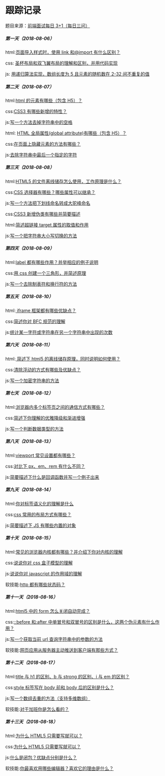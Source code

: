 # 跟踪记录

题目来源：[前端面试每日 3+1（每日三问）](https://github.com/haizlin/fe-interview)

##### 第一天（2018-08-06）

html:[页面导入样式时，使用 link 和@import 有什么区别？](https://github.com/zivenday/learning/issues/1)

css: [圣杯布局和双飞翼布局的理解和区别，并用代码实现](https://github.com/zivenday/learning/issues/2)

js: [用递归算法实现，数组长度为 5 且元素的随机数在 2-32 间不重复的值](https://github.com/zivenday/learning/issues/3)

##### 第二天（2018-08-07）

html:[html 的元素有哪些（包含 H5）？](https://github.com/zivenday/learning/issues/4)

css:[CSS3 有哪些新增的特性？](https://github.com/zivenday/learning/issues/5)

js:[写一个方法去掉字符串中的空格](https://github.com/zivenday/learning/issues/6)

html: [HTML 全局属性(global attribute)有哪些（包含 H5）？](https://github.com/zivenday/learning/issues/7)

css:[在页面上隐藏元素的方法有哪些？](https://github.com/zivenday/learning/issues/8)

js:[去除字符串中最后一个指定的字符](https://github.com/zivenday/learning/issues/9)

##### 第三天（2018-08-08）

html:[HTML5 的文件离线储存怎么使用，工作原理是什么？](https://github.com/zivenday/learning/issues/10)

css:[CSS 选择器有哪些？哪些属性可以继承？](https://github.com/zivenday/learning/issues/11)

js:[写一个方法把下划线命名转成大驼峰命名](https://github.com/zivenday/learning/issues/14)

css:[CSS3 新增伪类有哪些并简要描述](https://github.com/zivenday/learning/issues/13)

html:[简述超链接 target 属性的取值和作用](https://github.com/zivenday/learning/issues/12)

js:[写一个把字符串大小写切换的方法](https://github.com/zivenday/learning/issues/15)

##### 第四天（2018-08-09）

html:[label 都有哪些作用？并举相应的例子说明](https://github.com/zivenday/learning/issues/16)

css:[用 css 创建一个三角形，并简述原理](https://github.com/zivenday/learning/issues/17)

js:[写一个去除制表符和换行符的方法](https://github.com/zivenday/learning/issues/18)

##### 第五天（2018-08-10）

html:[ iframe 框架都有哪些优缺点？](https://github.com/zivenday/learning/issues/19)

css:[简述你对 BFC 规范的理解](https://github.com/zivenday/learning/issues/20)

js:[统计某一字符或字符串在另一个字符串中出现的次数](https://github.com/zivenday/learning/issues/21)

##### 第六天（2018-08-11）

html:[ 简述下 html5 的离线储存原理，同时说明如何使用？](https://github.com/zivenday/learning/issues/22)

css:[清除浮动的方式有哪些及优缺点？](https://github.com/zivenday/learning/issues/23)

js:[写一个加密字符串的方法](https://github.com/zivenday/learning/issues/24)

##### 第七天（2018-08-12）

html:[浏览器内多个标签页之间的通信方式有哪些？](https://github.com/zivenday/learning/issues/25)

css:[简述下你理解的优雅降级和渐进增强](https://github.com/zivenday/learning/issues/26)

js:[写一个判断数据类型的方法](https://github.com/zivenday/learning/issues/27)

##### 第八天（2018-08-13）

html:[viewport 常见设置都有哪些？](https://github.com/zivenday/learning/issues/28)

css:[对比下 px、em、rem 有什么不同？](https://github.com/zivenday/learning/issues/29)

js:[简要描述下什么是回调函数并写一个例子出来](https://github.com/zivenday/learning/issues/30)

##### 第九天（2018-08-14）

html:[你对标签语义化的理解是什么](https://github.com/zivenday/learning/issues/31)

css:[css 常用的布局方式有哪些？](https://github.com/zivenday/learning/issues/32)

js:[简要描述下 JS 有哪些内置的对象](https://github.com/zivenday/learning/issues/33)

##### 第十天（2018-08-15）

html:[常见的浏览器内核都有哪些？并介绍下你对内核的理解](https://github.com/zivenday/learning/issues/34)

css:[说说你对 css 盒子模型的理解](https://github.com/zivenday/learning/issues/35)

js:[说说你对 javascript 的作用域的理解](https://github.com/zivenday/learning/issues/36)

软技能:[http 都有哪些状态码？](https://github.com/zivenday/learning/issues/37)

##### 第十一天（2018-08-16）

html:[html5 中的 form 怎么关闭自动完成？](https://github.com/zivenday/learning/issues/38)

css:[::before 和:after 中单冒号和双冒号的区别是什么，这两个伪元素有什么作用？](https://github.com/zivenday/learning/issues/39)

js:[写一个获取当前 url 查询字符串中的参数的方法](https://github.com/zivenday/learning/issues/40)

软技能:[网页应用从服务器主动推送到客户端有那些方式？](https://github.com/zivenday/learning/issues/41)

##### 第十二天（2018-08-17）

html:[title 与 h1 的区别、b 与 strong 的区别、i 与 em 的区别？](https://github.com/zivenday/learning/issues/42)

css:[style 标签写在 body 前和 body 后的区别是什么？](https://github.com/zivenday/learning/issues/43)

js:[写一个数组去重的方法（支持多维数组）](https://github.com/zivenday/learning/issues/44)

软技能:[对于加班你是怎么看的？](https://github.com/zivenday/learning/issues/45)

##### 第十三天（2018-08-18）

html:[为什么 HTML5 只需要写<!DOCTYPE HTML>就可以？](https://github.com/zivenday/learning/issues/46)

css:[为什么 HTML5 只需要写<!DOCTYPE HTML>就可以？](https://github.com/zivenday/learning/issues/47)

js:[什么是闭包？优缺点分别是什么？](https://github.com/zivenday/learning/issues/48)

软技能:[你最喜欢用哪些编辑器？喜欢它的理由是什么？](https://github.com/zivenday/learning/issues/49)
